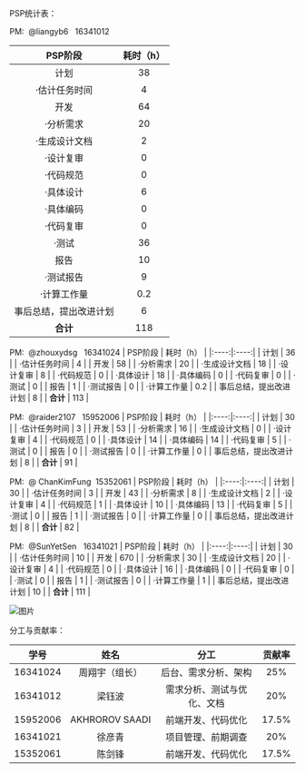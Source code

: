PSP统计表：

PM:  @liangyb6   16341012

| PSP阶段 | 耗时（h） | 
|:----:|:----:|
| 计划 | 38 | 
| ·估计任务时间 | 4 | 
| 开发 | 64 | 
| ·分析需求 | 20 | 
| ·生成设计文档 | 2 | 
| ·设计复审 | 0 | 
| ·代码规范 | 0 | 
| ·具体设计 | 6 | 
| ·具体编码 | 0 | 
| ·代码复审 | 0 | 
| ·测试 | 36 | 
| 报告 | 10 | 
| ·测试报告 | 9 | 
| ·计算工作量 | 0.2 | 
| 事后总结，提出改进计划 | 6 | 
| **合计**   | 118 | 




PM:  @zhouxydsg   16341024
| PSP阶段 | 耗时（h） | 
|:----:|:----:|
| 计划 | 36 | 
| ·估计任务时间 | 4 | 
| 开发 | 58 | 
| ·分析需求 | 20 | 
| ·生成设计文档 | 18 | 
| ·设计复审 | 8 | 
| ·代码规范 | 0 | 
| ·具体设计 | 18 | 
| ·具体编码 | 0 | 
| ·代码复审 | 0 | 
| ·测试 | 0 | 
| 报告 | 1 | 
| ·测试报告 | 0 | 
| ·计算工作量 | 0.2 | 
| 事后总结，提出改进计划 | 8 | 
| **合计**   | 113 | 

PM:  @raider2107   15952006
| PSP阶段 | 耗时（h） | 
|:----:|:----:|
| 计划 | 30 | 
| ·估计任务时间 | 3 | 
| 开发 | 53 | 
| ·分析需求 | 16 | 
| ·生成设计文档 | 0 | 
| ·设计复审 | 4 | 
| ·代码规范 | 0 | 
| ·具体设计 | 14 | 
| ·具体编码 | 14 | 
| ·代码复审 | 5 | 
| ·测试 | 0 | 
| 报告 | 0 | 
| ·测试报告 | 0 | 
| ·计算工作量 | 0 | 
| 事后总结，提出改进计划 | 8 | 
| **合计**   | 91 | 



PM:  @ ChanKimFung  15352061
| PSP阶段 | 耗时（h） | 
|:----:|:----:|
| 计划 | 30 | 
| ·估计任务时间 | 3 | 
| 开发 | 43 | 
| ·分析需求 | 8 | 
| ·生成设计文档 | 2 | 
| ·设计复审 | 4 | 
| ·代码规范 | 1 | 
| ·具体设计 | 10 | 
| ·具体编码 | 13 | 
| ·代码复审 | 5 | 
| ·测试 | 0 | 
| 报告 | 1 | 
| ·测试报告 | 0 | 
| ·计算工作量 | 0 | 
| 事后总结，提出改进计划 | 8 | 
| **合计**   | 82 | 



PM:  @SunYetSen   16341021
| PSP阶段 | 耗时（h） | 
|:----:|:----:|
| 计划 | 30 | 
| ·估计任务时间 | 10 | 
| 开发 | 670 | 
| ·分析需求 | 30 | 
| ·生成设计文档 | 20 | 
| ·设计复审 | 4 | 
| ·代码规范 | 0 | 
| ·具体设计 | 16 | 
| ·具体编码 | 0 | 
| ·代码复审 | 0 | 
| ·测试 | 0 | 
| 报告 | 1 | 
| ·测试报告 | 0 | 
| ·计算工作量 | 1 | 
| 事后总结，提出改进计划 | 10 | 
| **合计**   | 111 | 

![图片](https://uploader.shimo.im/f/7OSTB8WpJQ0kepSA.png!thumbnail)







分工与贡献率：

| 学号 | 姓名 | 分工 | 贡献率 | 
|:----:|:----:|:----:|:----:|
| 16341024 | 周翔宇（组长） | 后台、需求分析、架构 | 25% | 
| 16341012 | 梁钰波 | 需求分析、测试与优化、文档 | 20% | 
| 15952006 | AKHROROV SAADI  | 前端开发、代码优化 | 17.5% | 
| 16341021 | 徐彦青 | 项目管理、前期调查 | 20% | 
| 15352061 | 陈剑锋 | 前端开发、代码优化 | 17.5% | 



